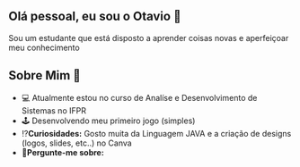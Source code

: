 ## Olá pessoal, eu sou o Otavio 👋

Sou um estudante que está disposto a aprender coisas novas e aperfeiçoar meu conhecimento

## Sobre Mim 📖

- 💻 Atualmente estou no curso de Analíse e Desenvolvimento de Sistemas no IFPR
- 🕹️ Desenvolvendo meu primeiro jogo (simples)
- ⁉️**Curiosidades:** Gosto muita da Linguagem JAVA e a criação de designs (logos, slides, etc..) no Canva
- 💬**Pergunte-me sobre:** 
